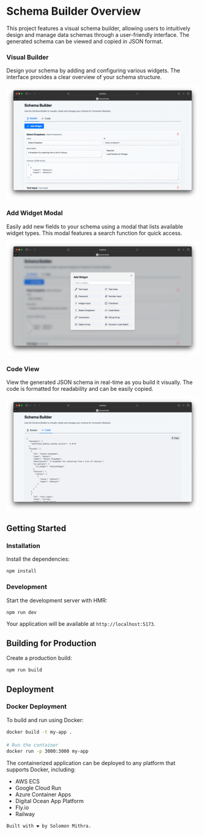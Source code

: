 # Schema Builder Overview

This project features a visual schema builder, allowing users to intuitively design and manage data schemas through a user-friendly interface. The generated schema can be viewed and copied in JSON format.

### Visual Builder

Design your schema by adding and configuring various widgets. The interface provides a clear overview of your schema structure.

![Schema Builder View](schema_builder.png)

### Add Widget Modal

Easily add new fields to your schema using a modal that lists available widget types. This modal features a search function for quick access.

![Add Widget Modal](add_widget.png)

### Code View

View the generated JSON schema in real-time as you build it visually. The code is formatted for readability and can be easily copied.

![Schema Code View](schema_code.png)

## Getting Started

### Installation

Install the dependencies:

```bash
npm install
```

### Development

Start the development server with HMR:

```bash
npm run dev
```

Your application will be available at `http://localhost:5173`.

## Building for Production

Create a production build:

```bash
npm run build
```

## Deployment

### Docker Deployment

To build and run using Docker:

```bash
docker build -t my-app .

# Run the container
docker run -p 3000:3000 my-app
```

The containerized application can be deployed to any platform that supports Docker, including:

- AWS ECS
- Google Cloud Run
- Azure Container Apps
- Digital Ocean App Platform
- Fly.io
- Railway


```
Built with ❤️ by Solomon Mithra.
```